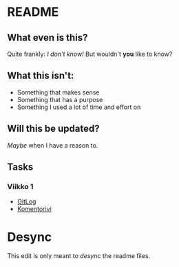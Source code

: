 # README
## What even is this?
Quite frankly: *I don't know!* But wouldn't **you** like to know?
## What this isn't:
* Something that makes sense
* Something that has a purpose
* Something I used a lot of time and effort on
## Will this be updated?
_Maybe_ when I have a reason to.
## Tasks
### Viikko 1
* [GitLog](https://github.com/Veloxization/ot-harjoitustyo/blob/master/laskarit/viikko1/gitlog.txt)
* [Komentorivi](https://github.com/Veloxization/ot-harjoitustyo/blob/master/laskarit/viikko1/komentorivi.txt)
# Desync
This edit is only meant to _desync_ the readme files.
